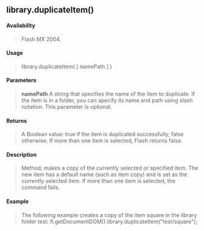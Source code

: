 ## library.duplicateItem()

#### Availability

> Flash MX 2004.

#### Usage

> library.duplicateItem( \[ namePath \] )

#### Parameters

> **namePath** A string that specifies the name of the item to duplicate. If the item is in a folder, you can specify its name and path using slash notation. This parameter is optional.

#### Returns

> A Boolean value: true if the item is duplicated successfully; false otherwise. If more than one item is selected, Flash returns false.

#### Description

> Method; makes a copy of the currently selected or specified item. The new item has a default name (such as item copy) and is set as the currently selected item. If more than one item is selected, the command fails.

#### Example

> The following example creates a copy of the item square in the library folder test: fl.getDocumentDOM().library.duplicateItem("test/square");
